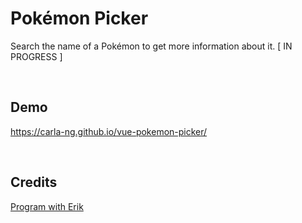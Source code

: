 # Pokémon Picker
Search the name of a Pokémon to get more information about it.
[ IN PROGRESS ]

<br/>

## Demo
https://carla-ng.github.io/vue-pokemon-picker/


<br/>

## Credits
[Program with Erik](https://www.youtube.com/c/ProgramWithErik)
